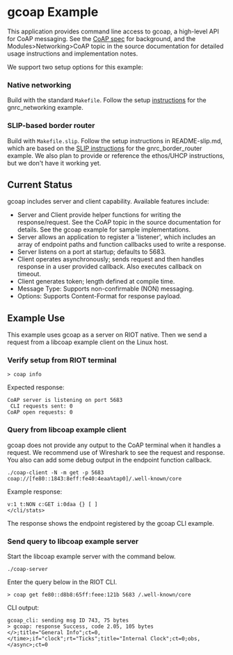 # gcoap Example

This application provides command line access to gcoap, a high-level API for CoAP messaging. See the [CoAP spec][1] for background, and the Modules>Networking>CoAP topic in the source documentation for detailed usage instructions and implementation notes.

We support two setup options for this example:

### Native networking
Build with the standard `Makefile`. Follow the setup [instructions][2] for the gnrc_networking example.

### SLIP-based border router

Build with `Makefile.slip`. Follow the setup instructions in README-slip.md, which are based on the [SLIP instructions][3] for the gnrc_border_router example. We also plan to provide or reference the ethos/UHCP instructions, but we don't have it working yet.

## Current Status
gcoap includes server and client capability. Available features include:

* Server and Client provide helper functions for writing the response/request. See the CoAP topic in the source documentation for details. See the gcoap example for sample implementations.
* Server allows an application to register a 'listener', which includes an array of endpoint paths and function callbacks used to write a response.
* Server listens on a port at startup; defaults to 5683.
* Client operates asynchronously; sends request and then handles response in a user provided callback. Also executes callback on timeout.
* Client generates token; length defined at compile time.
* Message Type: Supports non-confirmable (NON) messaging.
* Options: Supports Content-Format for response payload.


## Example Use
This example uses gcoap as a server on RIOT native. Then we send a request from a libcoap example client on the Linux host.

### Verify setup from RIOT terminal

    > coap info

Expected response:

    CoAP server is listening on port 5683
     CLI requests sent: 0
    CoAP open requests: 0

### Query from libcoap example client
gcoap does not provide any output to the CoAP terminal when it handles a request. We recommend use of Wireshark to see the request and response. You also can add some debug output in the endpoint function callback.

    ./coap-client -N -m get -p 5683 coap://[fe80::1843:8eff:fe40:4eaa%tap0]/.well-known/core

Example response:

    v:1 t:NON c:GET i:0daa {} [ ]
    </cli/stats>

The response shows the endpoint registered by the gcoap CLI example.

### Send query to libcoap example server
Start the libcoap example server with the command below.

    ./coap-server

Enter the query below in the RIOT CLI.

    > coap get fe80::d8b8:65ff:feee:121b 5683 /.well-known/core

CLI output:

    gcoap_cli: sending msg ID 743, 75 bytes
    > gcoap: response Success, code 2.05, 105 bytes
    </>;title="General Info";ct=0,</time>;if="clock";rt="Ticks";title="Internal Clock";ct=0;obs,</async>;ct=0


[1]: https://tools.ietf.org/html/rfc7252    "CoAP spec"
[2]: https://github.com/RIOT-OS/RIOT/tree/master/examples/gnrc_networking    "instructions"
[3]: https://github.com/RIOT-OS/RIOT/tree/master/examples/gnrc_border_router    "SLIP instructions"
